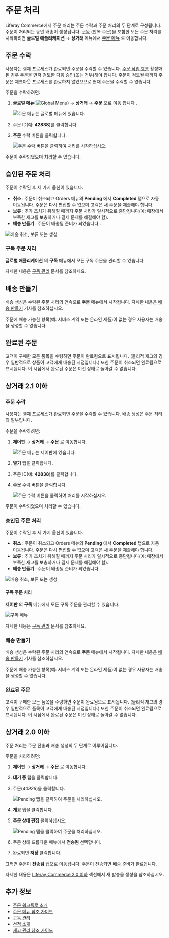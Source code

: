 # 주문 처리

Liferay Commerce에서 주문 처리는 주문 수락과 주문 처리의 두 단계로 구성됩니다. 주문이 처리되는 동안 배송이 생성됩니다. [구독](../subscriptions/managing-subscriptions.md) (반복 주문)을 포함한 모든 주문 처리를 시작하려면 **글로벌 애플리케이션** &rarr; **상거래** 메뉴에서 [**주문** 메뉴](./orders-menu-reference-guide.md) 로 이동합니다.

## 주문 수락

사용자는 결제 프로세스가 완료되면 주문을 수락할 수 있습니다. [주문 작업 흐름](../order-workflows/enabling-or-disabling-order-workflows.md) 활성화된 경우 주문을 먼저 검토한 다음 [승인(또는 거부)](../order-workflows/approving-or-rejecting-orders-in-order-workflows.md)해야 합니다. 주문이 검토될 때까지 주문은 체크아웃 프로세스를 완료하지 않았으므로 현재 주문을 수락할 수 없습니다.

주문을 수락하려면:

1. **글로벌 메뉴**(![Global Menu](../../images/icon-applications-menu.png)) &rarr; **상거래** &rarr; **주문** 으로 이동 합니다 .

    ![주문 메뉴는 글로벌 메뉴에 있습니다.](./processing-an-order/images/07.png)

1. 주문 ID(예: **42838**)를 클릭합니다.
1. **주문** 수락 버튼을 클릭합니다.

    ![주문 수락 버튼을 클릭하여 처리를 시작하십시오.](./processing-an-order/images/02.png)

주문이 수락되었으며 처리할 수 있습니다.

## 승인된 주문 처리

주문이 수락된 후 세 가지 옵션이 있습니다.

* **취소** : 주문이 취소되고 Orders 메뉴의 **Pending** 에서 **Completed** 탭으로 자동 이동됩니다. 주문은 다시 편집할 수 없으며 고객은 새 주문을 제출해야 합니다.
* **보류** : 추가 조치가 취해질 때까지 주문 처리가 일시적으로 중단됩니다(예: 매장에서 부족한 재고를 보충하거나 결제 문제를 해결해야 함).
* **배송 만들기** : 주문이 배송될 준비가 되었습니다 [](../shipments/introduction-to-shipments.md).

![배송 취소, 보류 또는 생성](./processing-an-order/images/04.png)

### 구독 주문 처리

**글로벌 애플리케이션** 의 **구독** 메뉴에서 모든 구독 주문을 관리할 수 있습니다.

자세한 내용은 [구독 관리](../subscriptions/managing-subscriptions.md) 문서를 참조하세요.

## 배송 만들기

배송 생성은 수락된 주문 처리의 연속으로 **주문** 메뉴에서 시작됩니다. 자세한 내용은 [배송 만들기](../shipments/creating-a-shipment.md) 기사를 참조하십시오.

주문에 배송 가능한 항목(예: 서비스 계약 또는 온라인 제품)이 없는 경우 사용자는 배송을 생성할 수 없습니다.

## 완료된 주문

고객이 구매한 모든 품목을 수령하면 주문이 완료됨으로 표시됩니다. (물리적 재고의 경우 일반적으로 상품이 고객에게 배송된 시점입니다.) 또한 주문이 취소되면 완료됨으로 표시됩니다. 이 시점에서 완료된 주문은 이전 상태로 돌아갈 수 없습니다.

## 상거래 2.1 이하

### 주문 수락

사용자는 결제 프로세스가 완료되면 주문을 수락할 수 있습니다. 배송 생성은 주문 처리의 일부입니다.

주문을 수락하려면:

1. **제어판** &rarr; **상거래** &rarr; **주문** 로 이동합니다.

    ![주문 메뉴는 제어판에 있습니다.](./processing-an-order/images/01.png)

1. **열기** 탭을 클릭합니다.
1. 주문 ID(예: **42838**)를 클릭합니다.
1. **주문** 수락 버튼을 클릭합니다.

    ![주문 수락 버튼을 클릭하여 처리를 시작하십시오.](./processing-an-order/images/02.png)

주문이 수락되었으며 처리할 수 있습니다.

### 승인된 주문 처리

주문이 수락된 후 세 가지 옵션이 있습니다.

* **취소** : 주문이 취소되고 Orders 메뉴의 **Pending** 에서 **Completed** 탭으로 자동 이동됩니다. 주문은 다시 편집할 수 없으며 고객은 새 주문을 제출해야 합니다.
* **보류** : 추가 조치가 취해질 때까지 주문 처리가 일시적으로 중단됩니다(예: 매장에서 부족한 재고를 보충하거나 결제 문제를 해결해야 함).
* **배송 만들기** : 주문이 배송될 준비가 되었습니다 [](../shipments/introduction-to-shipments.md).

![배송 취소, 보류 또는 생성](./processing-an-order/images/04.png)

#### 구독 주문 처리

**제어판** 의 **구독** 메뉴에서 모든 구독 주문을 관리할 수 있습니다.

![구독 메뉴](./processing-an-order/images/03.png)

자세한 내용은 [구독 관리](../subscriptions/managing-subscriptions.md) 문서를 참조하세요.

### 배송 만들기

배송 생성은 수락된 주문 처리의 연속으로 **주문** 메뉴에서 시작됩니다. 자세한 내용은 [배송 만들기](../shipments/creating-a-shipment.md) 기사를 참조하십시오.

주문에 배송 가능한 항목(예: 서비스 계약 또는 온라인 제품)이 없는 경우 사용자는 배송을 생성할 수 없습니다.

### 완료된 주문

고객이 구매한 모든 품목을 수령하면 주문이 완료됨으로 표시됩니다. (물리적 재고의 경우 일반적으로 품목이 고객에게 배송된 시점입니다.) 또한 주문이 취소되면 완료됨으로 표시됩니다. 이 시점에서 완료된 주문은 이전 상태로 돌아갈 수 없습니다.

## 상거래 2.0 이하

주문 처리는 주문 전송과 배송 생성의 두 단계로 이루어집니다.

주문을 처리하려면:

1. **제어판** &rarr; **상거래** &rarr; **주문** 로 이동합니다.
1. **대기 중** 탭을 클릭합니다.
1. 주문(_40926_)을 클릭합니다.

    ![Pending 탭을 클릭하여 주문을 처리하십시오.](./processing-an-order/images/05.png)

1. **개요** 탭을 클릭합니다.
1. **주문 상태 편집** 클릭하십시오.

     ![Pending 탭을 클릭하여 주문을 처리하십시오.](./processing-an-order/images/06.png)

1. 주문 상태 드롭다운 메뉴에서 **전송됨** 선택합니다.
1. 완료되면 **저장** 클릭합니다.

그러면 주문이 **전송됨** 탭으로 이동됩니다. 주문이 전송되면 배송 준비가 완료됩니다.

자세한 내용은 [Liferay Commerce 2.0 이하](../shipments/creating-a-shipment.md#creating-a-new-shipment-on-liferay-commerce-2-0-and-below) 섹션에서 새 발송물 생성을 참조하십시오.

## 추가 정보

* [주문 워크플로 소개](../order-workflows/introduction-to-order-workflows.md)
* [주문 메뉴 참조 가이드](./orders-menu-reference-guide.md)
* [구독 관리](../subscriptions/managing-subscriptions.md)
* [선적 소개](../shipments/introduction-to-shipments.md)
* [재고 관리 참조 가이드](../../inventory-management/inventory-management-reference-guide.md)
